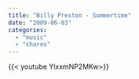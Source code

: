 ```yaml
---
title: "Billy Preston - Summertime"
date: "2009-06-03"
categories:
  - "music"
  - "shares"
---
```


<div style="width: 70vw;">{{< youtube YlxxmNP2MKw>}}</div>
